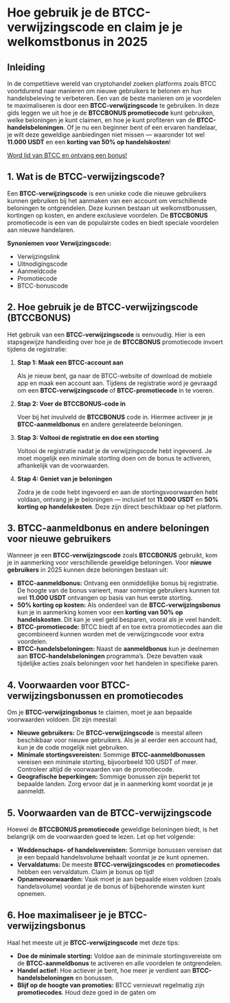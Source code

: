 <h1>Hoe gebruik je de BTCC-verwijzingscode en claim je je welkomstbonus in 2025</h1>
</header>
<section>
  <h2>Inleiding</h2>
  <p>In de competitieve wereld van cryptohandel zoeken platforms zoals BTCC voortdurend naar manieren om nieuwe gebruikers te belonen en hun handelsbeleving te verbeteren. Een van de beste manieren om je voordelen te maximaliseren is door een <strong>BTCC-verwijzingscode</strong> te gebruiken. In deze gids leggen we uit hoe je de <strong>BTCCBONUS promotiecode</strong> kunt gebruiken, welke beloningen je kunt claimen, en hoe je kunt profiteren van de <strong>BTCC-handelsbeloningen</strong>. Of je nu een beginner bent of een ervaren handelaar, je wilt deze geweldige aanbiedingen niet missen — waaronder tot wel <strong>11.000 USDT</strong> en een <strong>korting van 50% op handelskosten</strong>!</p>
</section>
<section><a href="https://partner.btcc.com/us/c/BTCCBONUS/9303" target="_blank">Word lid van BTCC en ontvang een bonus!</a>

  <h2>1. Wat is de BTCC-verwijzingscode?</h2>
  <p>Een <strong>BTCC-verwijzingscode</strong> is een unieke code die nieuwe gebruikers kunnen gebruiken bij het aanmaken van een account om verschillende beloningen te ontgrendelen. Deze kunnen bestaan uit welkomstbonussen, kortingen op kosten, en andere exclusieve voordelen. De <strong>BTCCBONUS</strong> promotiecode is een van de populairste codes en biedt speciale voordelen aan nieuwe handelaren.</p>
  <p><strong>Synoniemen voor Verwijzingscode:</strong></p>
  <ul>
    <li>Verwijzingslink</li>
    <li>Uitnodigingscode</li>
    <li>Aanmeldcode</li>
    <li>Promotiecode</li>
    <li>BTCC-bonuscode</li>
  </ul>
</section>
<section>
  <h2>2. Hoe gebruik je de BTCC-verwijzingscode (BTCCBONUS)</h2>
  <p>Het gebruik van een <strong>BTCC-verwijzingscode</strong> is eenvoudig. Hier is een stapsgewijze handleiding over hoe je de <strong>BTCCBONUS</strong> promotiecode invoert tijdens de registratie:</p>
  <ol>
    <li><strong>Stap 1: Maak een BTCC-account aan</strong>  
      <p>Als je nieuw bent, ga naar de BTCC-website of download de mobiele app en maak een account aan. Tijdens de registratie word je gevraagd om een <strong>BTCC-verwijzingscode</strong> of <strong>BTCC-promotiecode</strong> in te voeren.</p>
    </li>
    <li><strong>Stap 2: Voer de BTCCBONUS-code in</strong>  
      <p>Voer bij het invulveld de <strong>BTCCBONUS</strong> code in. Hiermee activeer je je <strong>BTCC-aanmeldbonus</strong> en andere gerelateerde beloningen.</p>
    </li>
    <li><strong>Stap 3: Voltooi de registratie en doe een storting</strong>  
      <p>Voltooi de registratie nadat je de verwijzingscode hebt ingevoerd. Je moet mogelijk een minimale storting doen om de bonus te activeren, afhankelijk van de voorwaarden.</p>
    </li>
    <li><strong>Stap 4: Geniet van je beloningen</strong>  
      <p>Zodra je de code hebt ingevoerd en aan de stortingsvoorwaarden hebt voldaan, ontvang je je beloningen — inclusief tot <strong>11.000 USDT</strong> en <strong>50% korting op handelskosten</strong>. Deze zijn direct beschikbaar op het platform.</p>
    </li>
  </ol>
</section>
<section>
  <h2>3. BTCC-aanmeldbonus en andere beloningen voor nieuwe gebruikers</h2>
  <p>Wanneer je een <strong>BTCC-verwijzingscode</strong> zoals <strong>BTCCBONUS</strong> gebruikt, kom je in aanmerking voor verschillende geweldige beloningen. Voor <strong>nieuwe gebruikers</strong> in 2025 kunnen deze beloningen bestaan uit:</p>
  <ul>
    <li><strong>BTCC-aanmeldbonus:</strong> Ontvang een onmiddellijke bonus bij registratie. De hoogte van de bonus varieert, maar sommige gebruikers kunnen tot wel <strong>11.000 USDT</strong> ontvangen op basis van hun eerste storting.</li>
    <li><strong>50% korting op kosten:</strong> Als onderdeel van de <strong>BTCC-verwijzingsbonus</strong> kun je in aanmerking komen voor een <strong>korting van 50% op handelskosten</strong>. Dit kan je veel geld besparen, vooral als je veel handelt.</li>
    <li><strong>BTCC-promotiecode:</strong> BTCC biedt af en toe extra promotiecodes aan die gecombineerd kunnen worden met de verwijzingscode voor extra voordelen.</li>
    <li><strong>BTCC-handelsbeloningen:</strong> Naast de <strong>aanmeldbonus</strong> kun je deelnemen aan <strong>BTCC-handelsbeloningen</strong> programma’s. Deze bevatten vaak tijdelijke acties zoals beloningen voor het handelen in specifieke paren.</li>
  </ul>
</section>

<section>
  <h2>4. Voorwaarden voor BTCC-verwijzingsbonussen en promotiecodes</h2>
  <p>Om je <strong>BTCC-verwijzingsbonus</strong> te claimen, moet je aan bepaalde voorwaarden voldoen. Dit zijn meestal:</p>
  <ul>
    <li><strong>Nieuwe gebruikers:</strong> De <strong>BTCC-verwijzingscode</strong> is meestal alleen beschikbaar voor nieuwe gebruikers. Als je al eerder een account had, kun je de code mogelijk niet gebruiken.</li>
    <li><strong>Minimale stortingsvereisten:</strong> Sommige <strong>BTCC-aanmeldbonussen</strong> vereisen een minimale storting, bijvoorbeeld 100 USDT of meer. Controleer altijd de voorwaarden van de promotiecode.</li>
    <li><strong>Geografische beperkingen:</strong> Sommige bonussen zijn beperkt tot bepaalde landen. Zorg ervoor dat je in aanmerking komt voordat je je aanmeldt.</li>
  </ul>
</section>
<section>
  <h2>5. Voorwaarden van de BTCC-verwijzingscode</h2>
  <p>Hoewel de <strong>BTCCBONUS promotiecode</strong> geweldige beloningen biedt, is het belangrijk om de voorwaarden goed te lezen. Let op het volgende:</p>
  <ul>
    <li><strong>Weddenschaps- of handelsvereisten:</strong> Sommige bonussen vereisen dat je een bepaald handelsvolume behaalt voordat je ze kunt opnemen.</li>
    <li><strong>Vervaldatums:</strong> De meeste <strong>BTCC-verwijzingscodes</strong> en <strong>promotiecodes</strong> hebben een vervaldatum. Claim je bonus op tijd!</li>
    <li><strong>Opnamevoorwaarden:</strong> Vaak moet je aan bepaalde eisen voldoen (zoals handelsvolume) voordat je de bonus of bijbehorende winsten kunt opnemen.</li>
  </ul>
</section>

<section>
  <h2>6. Hoe maximaliseer je je BTCC-verwijzingsbonus</h2>
  <p>Haal het meeste uit je <strong>BTCC-verwijzingscode</strong> met deze tips:</p>
  <ul>
    <li><strong>Doe de minimale storting:</strong> Voldoe aan de minimale stortingsvereiste om de <strong>BTCC-aanmeldbonus</strong> te activeren en alle voordelen te ontgrendelen.</li>
    <li><strong>Handel actief:</strong> Hoe actiever je bent, hoe meer je verdient aan <strong>BTCC-handelsbeloningen</strong> en bonussen.</li>
    <li><strong>Blijf op de hoogte van promoties:</strong> BTCC vernieuwt regelmatig zijn <strong>promotiecodes</strong>. Houd deze goed in de gaten om
